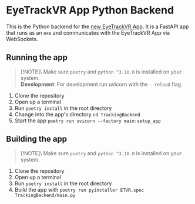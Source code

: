 # EyeTrackVR App Python Backend

This is the Python backend for the [new EyeTrackVR App](https://github.com/EyeTrackVR/EyeTrackVR/tree/SolidJSGUI). It is a FastAPI app that runs as an `exe` and communicates with the EyeTrackVR App via WebSockets.

## Running the app
> [!NOTE]\ Make sure `poetry` and `python ^3.10.0` is installed on your system.  
> **Development**: For development run uvicorn with the `--reload` flag.
1. Clone the repository
2. Open up a terminal
3. Run `poetry install` in the root directory
4. Change into the app's directory `cd TrackingBackend`
5. Start the app `poetry run uvicorn --factory main:setup_app`

## Building the app
> [!NOTE]\ Make sure `poetry` and `python ^3.10.0` is installed on your system.
1. Clone the repository
2. Open up a terminal
3. Run `poetry install` in the root directory
4. Build the app with `poetry run pyinstaller ETVR.spec TrackingBackend/main.py`
